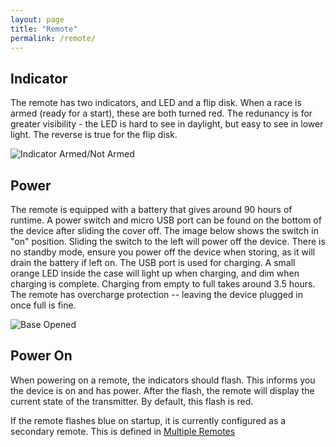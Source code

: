 ```yaml
---
layout: page
title: "Remote"
permalink: /remote/
---
```


## Indicator

The remote has two indicators, and LED and a flip disk. When a race is armed (ready for a start), these are both turned red. The redunancy is for greater visibility - the LED is hard to see in daylight, but easy to see in lower light. The reverse is true for the flip disk.

![Indicator Armed/Not Armed](/starter_indicator_docs/assets/armed_notarmed.png)

## Power

The remote is equipped with a battery that gives around 90 hours of runtime. A power switch and micro USB port can be found on the bottom of the device after sliding the cover off. The image below shows the switch in "on" position. Sliding the switch to the left will power off the device. There is no standby mode, ensure you power off the device when storing, as it will drain the battery if left on. The USB port is used for charging. A small orange LED inside the case will light up when charging, and dim when charging is complete. Charging from empty to full takes around 3.5 hours. The remote has overcharge protection -- leaving the device plugged in once full is fine.

![Base Opened](/starter_indicator_docs/assets/switch_usb_remote.png)

## Power On

When powering on a remote, the indicators should flash. This informs you the device is on and has power. After the flash, the remote will display the current state of the transmitter. By default, this flash is red.

If the remote flashes blue on startup, it is currently configured as a secondary remote. This is defined in [Multiple Remotes](/starter_indicator_docs/configuration)
